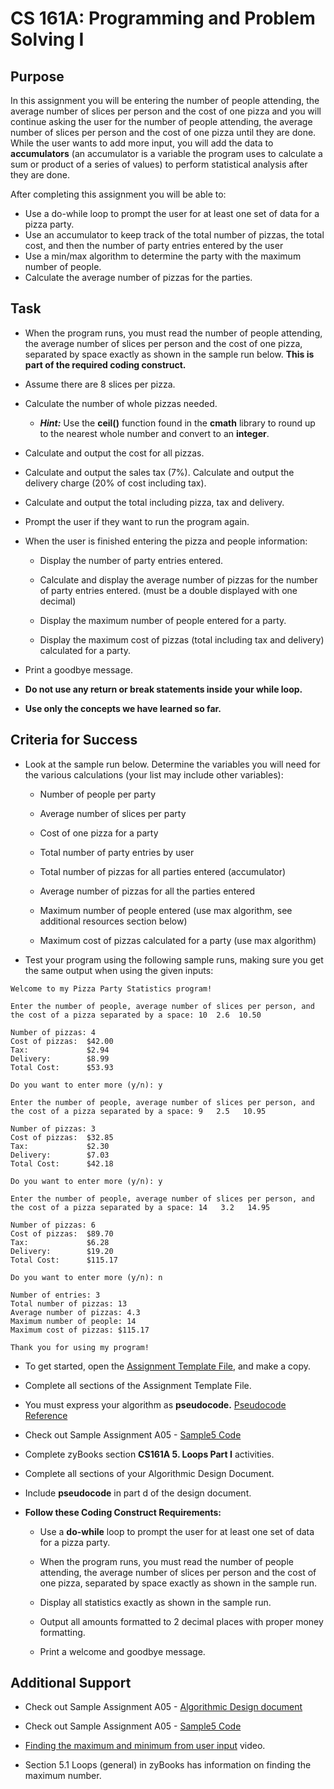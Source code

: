 # **CS 161A: Programming and Problem Solving I**

## Purpose

In this assignment you will be entering the number of people attending, the average number of slices per person and the cost of one pizza and you will continue asking the user for the number of people attending, the average number of slices per person and the cost of one pizza until they are done. While the user wants to add more input, you will add the data to **accumulators** (an accumulator is a variable the program uses to calculate a sum or product of a series of values) to perform statistical analysis after they are done.

After completing this assignment you will be able to:

* Use a do-while loop to prompt the user for at least one set of data for a pizza party.  
* Use an accumulator to keep track of the total number of pizzas, the total cost, and then the number of party entries entered by the user  
* Use a min/max algorithm to determine the party with the maximum number of people.  
* Calculate the average number of pizzas for the parties.

## Task


* When the program runs, you must read the number of people attending, the average number of slices per person and the cost of one pizza, separated by space exactly as shown in the sample run below. **This is part of the required coding construct.** 

* Assume there are 8 slices per pizza.

* Calculate the number of whole pizzas needed.

  * ***Hint:*** Use the **ceil()** function found in the **cmath** library to round up to the nearest whole number and convert to an **integer**. 

* Calculate and output the cost for all pizzas.

* Calculate and output the sales tax (7%). Calculate and output the delivery charge (20% of cost including tax).

* Calculate and output the total including pizza, tax and delivery.

* Prompt the user if they want to run the program again.

* When the user is finished entering the pizza and people information:

  * Display the number of party entries entered.

  * Calculate and display the average number of pizzas for the number of party entries entered. (must be a double displayed with one decimal)

  * Display the maximum number of people entered for a party.

  * Display the maximum cost of pizzas (total including tax and delivery) calculated for a party.

* Print a goodbye message.

* **Do not use any return or break statements inside your while loop.**

* **Use only the concepts we have learned so far.**

## Criteria for Success

* Look at the sample run below. Determine the variables you will need for the various calculations (your list may include other variables):

  * Number of people per party

  * Average number of slices per party

  * Cost of one pizza for a party

  * Total number of party entries by user

  * Total number of pizzas for all parties entered (accumulator)

  * Average number of pizzas for all the parties entered

  * Maximum number of people entered (use max algorithm, see additional resources section below)

  * Maximum cost of pizzas calculated for a party (use max algorithm)

* Test your program using the following sample runs, making sure you get the same output when using the given inputs:

```
Welcome to my Pizza Party Statistics program!

Enter the number of people, average number of slices per person, and the cost of a pizza separated by a space: 10  2.6  10.50

Number of pizzas: 4
Cost of pizzas:  $42.00
Tax:             $2.94
Delivery:        $8.99
Total Cost:      $53.93

Do you want to enter more (y/n): y

Enter the number of people, average number of slices per person, and the cost of a pizza separated by a space: 9   2.5   10.95

Number of pizzas: 3
Cost of pizzas:  $32.85
Tax:             $2.30
Delivery:        $7.03
Total Cost:      $42.18

Do you want to enter more (y/n): y

Enter the number of people, average number of slices per person, and the cost of a pizza separated by a space: 14   3.2   14.95

Number of pizzas: 6
Cost of pizzas:  $89.70
Tax:             $6.28
Delivery:        $19.20
Total Cost:      $115.17

Do you want to enter more (y/n): n

Number of entries: 3
Total number of pizzas: 13
Average number of pizzas: 4.3
Maximum number of people: 14
Maximum cost of pizzas: $115.17

Thank you for using my program!
```

* To get started, open the [Assignment Template File](https://github.com/Glen-Sasek-PCC-Instructor/2025-06-22/blob/main/main.cpp), and make a copy.

* Complete all sections of the Assignment Template File. 

* You must express your algorithm as **pseudocode.** [Pseudocode Reference](https://github.com/Glen-Sasek-PCC-Instructor/2025-06-22/blob/main/Pseudocode-Reference.txt)

* Check out Sample Assignment A05 \- [Sample5 Code](https://github.com/Glen-Sasek-PCC-Instructor/2025-06-22/blob/main/a5-sample.cpp)

* Complete zyBooks section **CS161A 5\. Loops Part I** activities.

* Complete all sections of your Algorithmic Design Document.

* Include **pseudocode** in part d of the design document.

* **Follow these Coding Construct Requirements:**

  * Use a **do-while** loop to prompt the user for at least one set of data for a pizza party.  
  * When the program runs, you must read the number of people attending, the average number of slices per person and the cost of one pizza, separated by space exactly as shown in the sample run.

  * Display all statistics exactly as shown in the sample run.

  * Output all amounts formatted to 2 decimal places with proper money formatting.

  * Print a welcome and goodbye message.



## Additional Support

* Check out Sample Assignment A05 \- [Algorithmic Design document](https://docs.google.com/document/d/1FEzOaGoo3xMzE_vzpJJfxbwoASRNptCXSJDWUcnzvVI/edit?usp=sharing)

* Check out Sample Assignment A05 \- [Sample5 Code](https://docs.google.com/document/d/1JVJUOr1pnelEK7lurMgYXTWRl4Rv8r5SkqicMdPSIT4/edit?usp=sharing)

* [Finding the maximum and minimum from user input](https://youtu.be/RwqEqqqU9QI) video.  
* Section 5.1 Loops (general) in zyBooks has information on finding the maximum number.  

